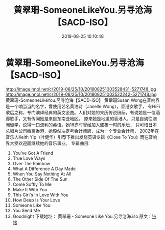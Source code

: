 ﻿---
title: 黄翠珊-SomeoneLikeYou.另寻沧海【SACD-ISO】
date: 2019-08-25 10:10:48
categories: WAV车载音乐、镜像
tags: 外语音乐
---
# 黄翠珊-SomeoneLikeYou.另寻沧海【SACD-ISO】

http://image.hnol.net/c/2019-08/25/10/201908251003528431-5271748.jpg
http://image.hnol.net/c/2019-08/25/10/201908251003522242-5271748.jpg
黄翠珊-SomeoneLikeYou.另寻沧海【SACD-ISO】
黄翠珊Susan Wong在音响界是一个响当当的名字，曾使用艺名黄浩诗（Janelle Wong），香港女歌手，
有HiFi歌后之称，专门演绎经典的英文金曲。人们对她的来历传说纷纭，有说她是一位酒廊歌手，又有传闻她是来自东南亚地区。
原来她是地道的香港人，只是自幼往澳洲留学，说得一口流利的英语。她18岁时曾经加入盛极一时的乐坛，
只可惜日本总唱片公司撤离香港，她毅然决定考会计师牌，成为一个专业会计师，
2002年在音乐人Keith Yip（叶健华）引荐下推出发烧英语专辑《Close To
You》而在音响界大受欢迎而继续她的音乐事业。
专辑曲目:
01. You've Got A Friend
02. True Love Ways
03. Over The Rainbow
04. What A Difference A Day Made
05. When You Say Nothing At All
06. The Other Side Of The Sun
07. Come Softly To Me
08. Make It With You
09. This Girl's In Love With You
10. How Deep Is Your Love
11. Someone Like You
12. You Send Me
13. Goodnight
下载地址：
黄翠珊 - Someone Like You.另寻沧海.iso
原文：[链接](https://blog.sina.com.cn/s/blog_1647c7e7601030fuf.html)